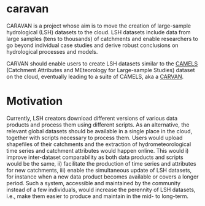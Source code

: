 # caravan

CARAVAN is a project whose aim is to move the creation of large-sample hydrological (LSH) datasets to the cloud. LSH datasets include data from large samples (tens to thousands) of catchments and enable researchers to go beyond individual case studies and derive robust conclusions on hydrological processes and models. 

CARVAN should enable users to create LSH datasets similar to the [CAMELS](https://ncar.github.io/hydrology/datasets/CAMELS_timeseries) (Catchment Attributes and MEteorology for Large-sample Studies) dataset on the cloud, eventually leading to a suite of CAMELS, aka a [CARVAN](https://en.wikipedia.org/wiki/Camel_train).

# Motivation

Currently, LSH creators download different versions of various data products and process them using different scripts. As an alternative, the relevant global datasets should be available in a single place in the cloud, together with scripts necessary to process them. Users would upload shapefiles of their catchments and the extraction of hydrometeorological time series and catchment attributes would happen online. This would i) improve inter-dataset comparability as both data products and scripts would be the same, ii) facilitate the production of time series and attributes for new catchments, iii) enable the simultaneous update of LSH datasets, for instance when a new data product becomes available or covers a longer period. Such a system, accessible and maintained by the community instead of a few individuals, would increase the perennity of LSH datasets, i.e., make them easier to produce and maintain in the mid- to long-term.
